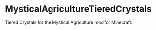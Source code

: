 # MysticalAgricultureTieredCrystals
Tiered Crystals for the Mystical Agriculture mod for Minecraft.
